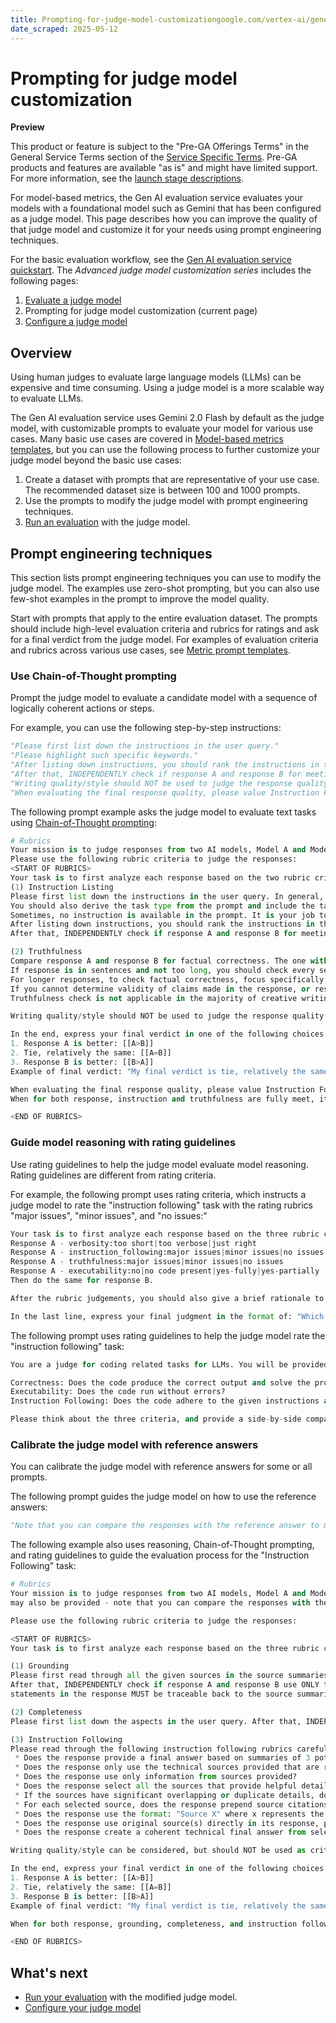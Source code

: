 ```yaml
---
title: Prompting-for-judge-model-customizationgoogle.com/vertex-ai/generative-ai/docs/models/prompt-judge-model
date_scraped: 2025-05-12
---
```


# Prompting for judge model customization 

**Preview**

This product or feature is subject to the "Pre-GA Offerings Terms" in the General Service Terms section
of the [Service Specific Terms](https://cloud.google.com/terms/service-terms#1).
Pre-GA products and features are available "as is" and might have limited support.
For more information, see the
[launch stage descriptions](https://cloud.google.com/products#product-launch-stages).

For model-based metrics, the Gen AI evaluation service evaluates your models with a foundational model such as Gemini that has been configured as a judge model. This page describes how you can improve the quality of that judge model and customize it for your needs using prompt engineering techniques.

For the basic evaluation workflow, see the [Gen AI evaluation service quickstart](evaluation-quickstart.md). The *Advanced judge model customization series* includes the following pages:

1. [Evaluate a judge model](https://cloud.google.com/vertex-ai/generative-ai/docs/models/evaluate-judge-model)
2. Prompting for judge model customization (current page)
3. [Configure a judge model](https://cloud.google.com/vertex-ai/generative-ai/docs/models/configure-judge-model)

## Overview

Using human judges to evaluate large language models (LLMs) can be expensive and time consuming. Using a judge model is a more scalable way to evaluate LLMs.

The Gen AI evaluation service uses Gemini 2.0 Flash by default as the judge model, with customizable prompts to evaluate your model for various use cases. Many basic use cases are covered in [Model-based metrics templates](https://cloud.google.com/vertex-ai/generative-ai/docs/models/metrics-templates), but you can use the following process to further customize your judge model beyond the basic use cases:

1. Create a dataset with prompts that are representative of your use case. The recommended dataset size is between 100 and 1000 prompts.
2. Use the prompts to modify the judge model with prompt engineering techniques.
3. [Run an evaluation](https://cloud.google.com/vertex-ai/generative-ai/docs/models/run-evaluation) with the judge model.

## Prompt engineering techniques

This section lists prompt engineering techniques you can use to modify the judge model. The examples use zero-shot prompting, but you can also use few-shot examples in the prompt to improve the model quality.

Start with prompts that apply to the entire evaluation dataset. The prompts should include high-level evaluation criteria and rubrics for ratings and ask for a final verdict from the judge model. For examples of evaluation criteria and rubrics across various use cases, see [Metric prompt templates](https://cloud.google.com/vertex-ai/generative-ai/docs/models/metrics-templates).

### Use Chain-of-Thought prompting

Prompt the judge model to evaluate a candidate model with a sequence of logically coherent actions or steps.

For example, you can use the following step-by-step instructions:

```python
"Please first list down the instructions in the user query."
"Please highlight such specific keywords."
"After listing down instructions, you should rank the instructions in the order of importance."
"After that, INDEPENDENTLY check if response A and response B for meeting each of the instructions."
"Writing quality/style should NOT be used to judge the response quality unless it was requested by the user."
"When evaluating the final response quality, please value Instruction Following a more important rubrics than Truthfulness."

```

The following prompt example asks the judge model to evaluate text tasks using [Chain-of-Thought prompting](https://developers.google.com/machine-learning/glossary#chain-of-thought-prompting):

```python
# Rubrics
Your mission is to judge responses from two AI models, Model A and Model B, and decide which is better. You will be given the previous conversations between the user and the model, a prompt, and responses from both models.
Please use the following rubric criteria to judge the responses:
<START OF RUBRICS>
Your task is to first analyze each response based on the two rubric criteria: instruction_following, and truthfulness (factual correctness). Start your analysis with "Analysis".
(1) Instruction Listing
Please first list down the instructions in the user query. In general, an instruction is VERY important if it is specific asked in the prompt and deviate from the norm. Please highlight such specific keywords.
You should also derive the task type from the prompt and include the task specific implied instructions.
Sometimes, no instruction is available in the prompt. It is your job to infer if the instruction is to auto-complete the prompt or asking LLM for followups.
After listing down instructions, you should rank the instructions in the order of importance.
After that, INDEPENDENTLY check if response A and response B for meeting each of the instructions. You should itemize for each instruction, if response meet, partially meet or does not meet the requirement using reasoning. You should start reasoning first before reaching a conclusion whether response satisfies the requirement. Citing examples while making reasoning is preferred.

(2) Truthfulness
Compare response A and response B for factual correctness. The one with less hallucinated issues is better.
If response is in sentences and not too long, you should check every sentence separately.
For longer responses, to check factual correctness, focus specifically on places where response A and B differ. Find the correct information in the text to decide if one is more truthful to the other or they are about the same.
If you cannot determine validity of claims made in the response, or response is a punt ("I am not able to answer that type of question"), the response has no truthful issues.
Truthfulness check is not applicable in the majority of creative writing cases ("write me a story about a unicorn on a parade")

Writing quality/style should NOT be used to judge the response quality unless it was requested by the user.

In the end, express your final verdict in one of the following choices:
1. Response A is better: [[A>B]]
2. Tie, relatively the same: [[A=B]]
3. Response B is better: [[B>A]]
Example of final verdict: "My final verdict is tie, relatively the same: [[A=B]]".

When evaluating the final response quality, please value Instruction Following a more important rubrics than Truthfulness.
When for both response, instruction and truthfulness are fully meet, it is a tie.

<END OF RUBRICS>

```

### Guide model reasoning with rating guidelines

Use rating guidelines to help the judge model evaluate model reasoning. Rating guidelines are different from rating criteria.

For example, the following prompt uses rating criteria, which instructs a judge model to rate the "instruction following" task with the rating rubrics "major issues", "minor issues", and "no issues:"

```python
Your task is to first analyze each response based on the three rubric criteria: verbosity, instruction_following, truthfulness (code correctness) and (coding) executability. Please note that the model responses should follow "response system instruction" (if provided). Format your judgment in the following way:
Response A - verbosity:too short|too verbose|just right
Response A - instruction_following:major issues|minor issues|no issues
Response A - truthfulness:major issues|minor issues|no issues
Response A - executability:no|no code present|yes-fully|yes-partially
Then do the same for response B.

After the rubric judgements, you should also give a brief rationale to summarize your evaluation considering each individual criteria as well as the overall quality in a new paragraph starting with "Reason: ".

In the last line, express your final judgment in the format of: "Which response is better: [[verdict]]" where "verdict" is one of {Response A is much better, Response A is better, Response A is slightly better, About the same, Response B is slightly better, Response B is better, Response B is much better}. Do not use markdown format or output anything else.

```

The following prompt uses rating guidelines to help the judge model rate the "instruction following" task:

```python
You are a judge for coding related tasks for LLMs. You will be provided with a coding prompt, and two responses (Response A and Response B) attempting to answer the prompt. Your task is to evaluate each response based on the following criteria:

Correctness: Does the code produce the correct output and solve the problem as stated?
Executability: Does the code run without errors?
Instruction Following: Does the code adhere to the given instructions and constraints?

Please think about the three criteria, and provide a side-by-side comparison rating to to indicate which one is better.

```

### Calibrate the judge model with reference answers

You can calibrate the judge model with reference answers for some or all prompts.

The following prompt guides the judge model on how to use the reference answers:

```python
"Note that you can compare the responses with the reference answer to make your judgment, but the reference answer may not be the only correct answer to the query."

```

The following example also uses reasoning, Chain-of-Thought prompting, and rating guidelines to guide the evaluation process for the "Instruction Following" task:

```python
# Rubrics
Your mission is to judge responses from two AI models, Model A and Model B, and decide which is better. You will be given a user query, source summaries, and responses from both models. A reference answer
may also be provided - note that you can compare the responses with the reference answer to make your judgment, but the reference answer may not be the only correct answer to the query.

Please use the following rubric criteria to judge the responses:

<START OF RUBRICS>
Your task is to first analyze each response based on the three rubric criteria: grounding, completeness, and instruction_following. Start your analysis with "Analysis".

(1) Grounding
Please first read through all the given sources in the source summaries carefully and make sure you understand the key points in each one.
After that, INDEPENDENTLY check if response A and response B use ONLY the given sources in the source summaries to answer the user query. It is VERY important to check that all
statements in the response MUST be traceable back to the source summaries and ACCURATELY cited.

(2) Completeness
Please first list down the aspects in the user query. After that, INDEPENDENTLY check if response A and response B for covering each of the aspects by using ALL RELEVANT information from the sources.

(3) Instruction Following
Please read through the following instruction following rubrics carefully. After that, INDEPENDENTLY check if response A and response B for following each of the instruction following rubrics successfully.
 * Does the response provide a final answer based on summaries of 3 potential answers to a user query?
 * Does the response only use the technical sources provided that are relevant to the query?
 * Does the response use only information from sources provided?
 * Does the response select all the sources that provide helpful details to answer the question in the Technical Document?
 * If the sources have significant overlapping or duplicate details, does the response select sources which are most detailed and comprehensive?
 * For each selected source, does the response prepend source citations?
 * Does the response use the format: "Source X" where x represents the order in which the technical source appeared in the input?
 * Does the response use original source(s) directly in its response, presenting each source in its entirety, word-for-word, without omitting and altering any details?
 * Does the response create a coherent technical final answer from selected Sources without inter-mixing text from any of the Sources?

Writing quality/style can be considered, but should NOT be used as critical rubric criteria to judge the response quality.

In the end, express your final verdict in one of the following choices:
1. Response A is better: [[A>B]]
2. Tie, relatively the same: [[A=B]]
3. Response B is better: [[B>A]]
Example of final verdict: "My final verdict is tie, relatively the same: [[A=B]]".

When for both response, grounding, completeness, and instruction following are fully meet, it is a tie.

<END OF RUBRICS>

```

## What's next

- [Run your evaluation](https://cloud.google.com/vertex-ai/generative-ai/docs/models/run-evaluation) with the modified judge model.
- [Configure your judge model](https://cloud.google.com/vertex-ai/generative-ai/docs/models/configure-judge-model)